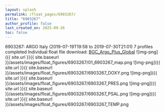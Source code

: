 ```yaml
---
layout: splash
permalink: /float_pages/6903267/
title: "6903267"
author_profile: false
last_created_on: 2025-09-26
toc: false
---
```

 
6903267: ARGO Italy (2019-07-19T19:58 to 2019-07-30T21:01)
7 profiles completed
Individual float file download: [BGC_Argo_Plus_Global](https://ftp.soest.hawaii.edu/bgc_argo_plus/Individual_Floats/outliers_removed/6903267_Sprof_processed.nc)
![img-png]({{ site.url }}{{ site.baseurl }}/assets/images/float_figures/6903267/01_6903267_map.png
![img-png]({{ site.url }}{{ site.baseurl }}/assets/images/float_figures/6903267/6903267_DOXY.png
![img-png]({{ site.url }}{{ site.baseurl }}/assets/images/float_figures/6903267/6903267_PRES.png
![img-png]({{ site.url }}{{ site.baseurl }}/assets/images/float_figures/6903267/6903267_PSAL.png
![img-png]({{ site.url }}{{ site.baseurl }}/assets/images/float_figures/6903267/6903267_TEMP.png
